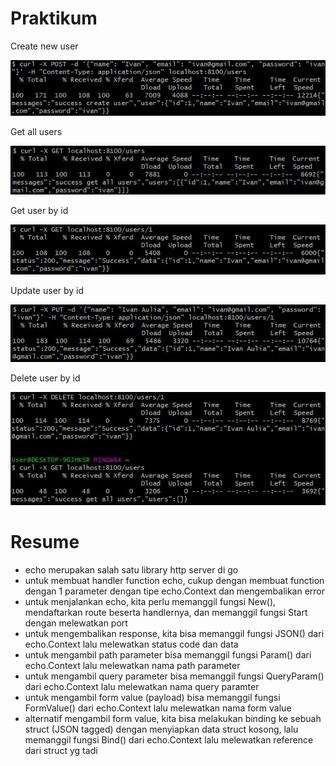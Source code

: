 # Praktikum

Create new user

![](./screenshots/Screenshot%202022-03-24%20135009.jpg)

Get all users

![](./screenshots/Screenshot%202022-03-24%20135033.jpg)

Get user by id

![](./screenshots/Screenshot%202022-03-24%20135110.jpg)

Update user by id

![](./screenshots/Screenshot%202022-03-24%20135130.jpg)

Delete user by id

![](./screenshots/Screenshot%202022-03-24%20135206.jpg)

# Resume

- echo merupakan salah satu library http server di go
- untuk membuat handler function echo, cukup dengan membuat function dengan 1 parameter dengan tipe echo.Context dan mengembalikan error
- untuk menjalankan echo, kita perlu memanggil fungsi New(), mendaftarkan route beserta handlernya, dan memanggil fungsi Start dengan melewatkan port
- untuk mengembalikan response, kita bisa memanggil fungsi JSON() dari echo.Context lalu melewatkan status code dan data
- untuk mengambil path parameter bisa memanggil fungsi Param() dari echo.Context lalu melewatkan nama path parameter
- untuk mengambil query parameter bisa memanggil fungsi QueryParam() dari echo.Context lalu melewatkan nama query paramter
- untuk mengambil form value (payload) bisa memanggil fungsi FormValue() dari echo.Context lalu melewatkan nama form value
- alternatif mengambil form value, kita bisa melakukan binding ke sebuah struct (JSON tagged) dengan menyiapkan data struct kosong, lalu memanggil fungsi Bind() dari echo.Context lalu melewatkan reference dari struct yg tadi
